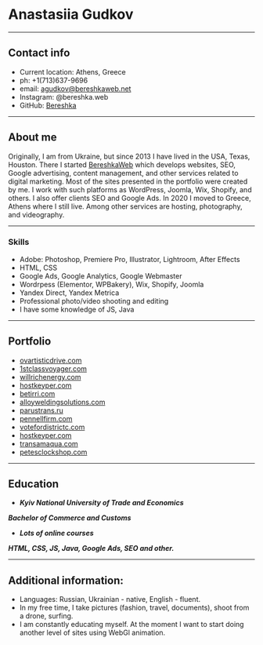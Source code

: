 # Anastasiia Gudkov

---

## Contact info
* Current location: Athens, Greece
* ph: +1(713)637-9696
* email: agudkov@bereshkaweb.net
* Instagram: @bereshka.web
* GitHub: [Bereshka](https://github.com/Bereshka)

---

## About me

Originally, I am from Ukraine, but since 2013 I have lived in the USA, Texas,  Houston. There I started <a href="bereshkaweb.net">BereshkaWeb</a> which develops websites, SEO, Google advertising, content management, and other services related to digital marketing. Most of the sites presented in the portfolio were created by me. I work with such platforms as WordPress, Joomla, Wix, Shopify, and others. I also offer clients SEO and Google Ads. In 2020 I moved to Greece, Athens where I still live. Among other services are hosting, photography, and videography. 

---

### Skills
* Adobe: Photoshop, Premiere Pro, Illustrator, Lightroom, After Effects
* HTML, CSS
* Google Ads, Google Analytics, Google Webmaster
* Wordrpess (Elementor, WPBakery), Wix, Shopify, Joomla
* Yandex Direct, Yandex Metrica
* Professional photo/video shooting and editing
* I have some knowledge of JS, Java

---

## Portfolio

* [ovartisticdrive.com](ovartisticdrive.com)
* [1stclassvoyager.com](1stclassvoyager.com)
* [willrichenergy.com](willrichenergy.com)
* [hostkeyper.com](hostkeyper.com)
* [betirri.com](betirri.com)
* [alloyweldingsolutions.com](alloyweldingsolutions.com)
* [parustrans.ru](parustrans.ru)
* [pennellfirm.com](pennellfirm.com)
* [votefordistrictc.com](votefordistrictc.com)
* [hostkeyper.com](hostkeyper.com)
* [transamaqua.com](transamaqua.com)
* [petesclockshop.com](petesclockshop.com)

---

## Education

* ***Kyiv National University of Trade and Economics***

___Bachelor of Commerce and Customs___

* ***Lots of online courses***

___HTML, CSS, JS, Java, Google Ads, SEO and other.___


---

## Additional information:
* Languages: Russian, Ukrainian - native, English - fluent.
* In my free time, I take pictures (fashion, travel, documents), shoot from a drone, surfing.
* I am constantly educating myself. At the moment I want to start doing another level of sites using WebGl animation.
